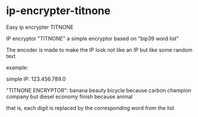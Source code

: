 # ip-encrypter-titnone
Easy ip encrypter TITNONE

IP encryptor "TITNONE" a simple encryptor based on "bip39 word list"

The encoder is made to make the IP look not like an IP but like some random text

example:

simple IP: 123.456.789.0

"TITNONE ENCRYPTOR": banana beauty bicycle because carbon champion company but diesel economy finish because animal

that is, each digit is replaced by the corresponding word from the list

